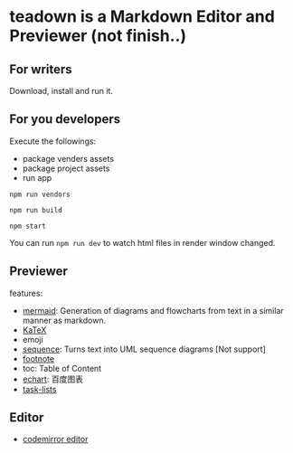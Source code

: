 # teadown is a Markdown Editor and Previewer (not finish..)

## For writers

Download, install and run it.

## For you developers

Execute the followings: 
- package venders assets
- package project assets
- run app


```
npm run vendors

npm run build

npm start
```

You can run `npm run dev` to watch html files in render window changed.

## Previewer

features:

- [mermaid](https://knsv.github.io/mermaid/): Generation of diagrams and flowcharts from text in a similar manner as markdown.
- [KaTeX](https://github.com/Khan/KaTeX)
- emoji
- [sequence](https://bramp.github.io/js-sequence-diagrams/): Turns text into UML sequence diagrams [Not support]
- [footnote](http://pandoc.org/MANUAL.html#footnotes)
- toc: Table of Content
- [echart](http://echarts.baidu.com/): 百度图表
- [task-lists](https://github.com/blog/1825-task-lists-in-all-markdown-documents)

## Editor

- [codemirror editor](https://codemirror.net/)




